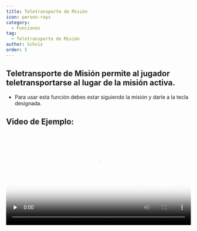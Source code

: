 ```yaml
---
title: Teletransporte de Misión
icon: person-rays
category:
  - Funciones
tag:
  - Teletransporte de Misión
author: Schvis
order: 5
---
```


## Teletransporte de Misión permite al jugador teletransportarse al lugar de la misión activa.
- Para usar esta función debes estar siguiendo la misión y darle a la tecla designada.

## Video de Ejemplo:

<video controls preload="none" width="100%" poster="https://nextcloud.atruicardona.xyz/s/bHDsLK6ktT7sqn7/preview"><source src="https://nextcloud.atruicardona.xyz/s/bHDsLK6ktT7sqn7/download" type="video/mp4"></video>

